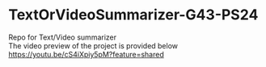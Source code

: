 # TextOrVideoSummarizer-G43-PS24
Repo for Text/Video summarizer<br>
The video preview  of the project is provided below <br>
https://youtu.be/cS4iXpiy5pM?feature=shared


